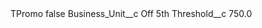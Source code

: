 <?xml version="1.0" encoding="UTF-8"?>
<CustomMetadata xmlns="http://soap.sforce.com/2006/04/metadata" xmlns:xsi="http://www.w3.org/2001/XMLSchema-instance" xmlns:xsd="http://www.w3.org/2001/XMLSchema">
    <label>TPromo</label>
    <protected>false</protected>
    <values>
        <field>Business_Unit__c</field>
        <value xsi:type="xsd:string">Off 5th</value>
    </values>
    <values>
        <field>Threshold__c</field>
        <value xsi:type="xsd:double">750.0</value>
    </values>
</CustomMetadata>
